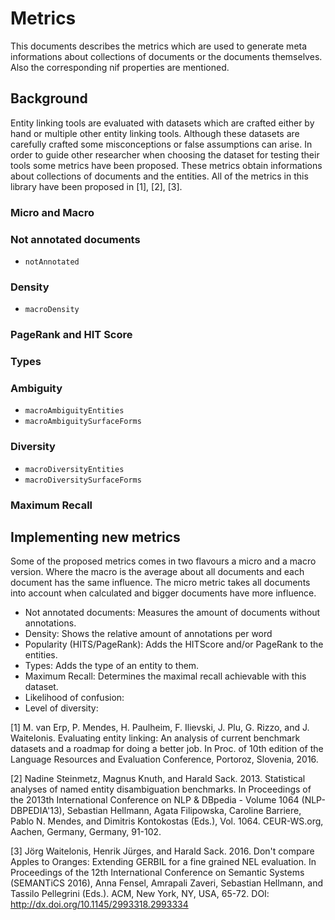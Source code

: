 
# Metrics

This documents describes the metrics which are used to generate meta informations about
collections of documents or the documents themselves. Also the corresponding nif properties are
mentioned.

## Background 

Entity linking tools are evaluated with datasets which are crafted either by hand or multiple
other entity linking tools. Although these datasets are carefully crafted some misconceptions
or false assumptions can arise. In order to guide other researcher when choosing the
dataset for testing their tools some metrics have been proposed. These metrics obtain
informations about collections of documents and the entities. All of the metrics
in this library have been proposed in [1], [2], [3].

### Micro and Macro



### Not annotated documents

* `notAnnotated`

### Density

* `macroDensity`

### PageRank and HIT Score

### Types

### Ambiguity

* `macroAmbiguityEntities`
* `macroAmbiguitySurfaceForms`

### Diversity

* `macroDiversityEntities`
* `macroDiversitySurfaceForms`

### Maximum Recall

## Implementing new metrics



Some of the proposed metrics comes in two flavours a micro and a macro version.
Where the macro is the average about all documents and each document has the same influence.
The micro metric takes all documents into account when calculated and bigger documents
have more influence.

* Not annotated documents: Measures the amount of documents without annotations.
* Density: Shows the relative amount of annotations per word
* Popularity (HITS/PageRank): Adds the HITScore and/or PageRank to the entities.
* Types: Adds the type of an entity to them.
* Maximum Recall: Determines the maximal recall achievable with this dataset.
* Likelihood of confusion: 
* Level of diversity:


[1] M. van Erp, P. Mendes, H. Paulheim, F. Ilievski, J. Plu, G. Rizzo, and J. Waitelonis. Evaluating entity linking: An analysis of current benchmark datasets and a roadmap for doing a better job. In Proc. of 10th edition of the Language Resources and Evaluation Conference, Portoroz, Slovenia, 2016.

[2] Nadine Steinmetz, Magnus Knuth, and Harald Sack. 2013. Statistical analyses of named entity disambiguation benchmarks. In Proceedings of the 2013th International Conference on NLP & DBpedia - Volume 1064 (NLP-DBPEDIA'13), Sebastian Hellmann, Agata Filipowska, Caroline Barriere, Pablo N. Mendes, and Dimitris Kontokostas (Eds.), Vol. 1064. CEUR-WS.org, Aachen, Germany, Germany, 91-102.

[3] Jörg Waitelonis, Henrik Jürges, and Harald Sack. 2016. Don't compare Apples to Oranges: Extending GERBIL for a fine grained NEL evaluation. In Proceedings of the 12th International Conference on Semantic Systems (SEMANTiCS 2016), Anna Fensel, Amrapali Zaveri, Sebastian Hellmann, and Tassilo Pellegrini (Eds.). ACM, New York, NY, USA, 65-72. DOI: http://dx.doi.org/10.1145/2993318.2993334
